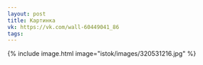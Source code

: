 ```yaml
---
layout: post
title: Картинка
vk: https://vk.com/wall-60449041_86
tags:
---
```

{% include image.html image="istok/images/320531216.jpg" %}